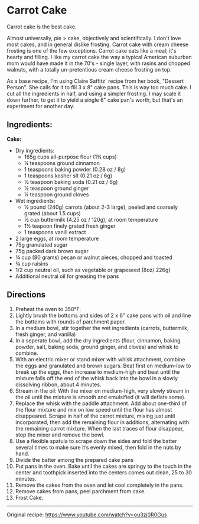 # Carrot Cake
Carrot cake is the best cake. 

Almost universally, pie > cake, objectively and scientifically. I don't love most cakes, and in general dislike frosting. Carrot cake with cream cheese frosting is one of the few exceptions. Carrot cake eats like a meal; it's hearty and filling. I like my carrot cake the way a typical American suburban mom would have made it in the 70's - single layer, with rasins and chopped walnuts, with a totally un-pretentious cream cheese frosting on top. 

As a base recipe, I'm using Claire Saffitz' recipe from her book, "Dessert Person". She calls for it to fill 3 x 8" cake pans. This is way too much cake. I cut all the ingredients in half, and using a simpler frosting. I may scale it down further, to get it to yield a single 6" cake pan's worth, but that's an experiment for another day. 

## Ingredients:
**Cake:**
* Dry ingredients:
    * 165g cups all-purpose flour (1¾ cups)
    * ¼ teaspoons ground cinnamon
    * 1 teaspoons baking powder (0.28 oz / 8g)
    * 1 teaspoons kosher slt (0.21 oz / 6g)
    * ½ teaspoon baking soda (0.21 oz / 6g)
    * ½ teaspoon ground ginger
    * ¼ teaspoon ground cloves
* Wet ingredients:
    * ½ pound (240g) carrots (about 2-3 large), peeled and coarsely grated (about 1.5 cups)
    * ½ cup buttermilk (4.25 oz / 120g), at room temperature
    * 1½  teapoon finely grated fresh ginger
    * 1 teaspoons vanill extract
* 2 large eggs, at room temperature
* 75g granulated sugar
* 75g packed dark brown sugar
* ¾ cup (80 grams) pecan or walnut pieces, chopped and toasted
* ¾ cup raisins
* 1/2 cup neutral oil, such as vegetable or grapeseed (8oz/ 226g)
* Additional neutral oil for greasing the pans

## Directions
1.  Preheat the oven to 350°F. 
2.  Lightly brush the bottoms and sides of 2 x 6" cake pans with oil and line the bottoms with rounds of parchment paper.
3.  In a medium bowl, stir together the wet ingredients (carrots, buttermilk, fresh ginger, and vanilla)
5.  In a seperate bowl, add the dry ingredients (flour, cinnamon, baking powder, salt, baking soda, ground ginger, and cloves) and whisk to combine. 
6.  With an electric mixer or stand mixer with whisk attachment, combine the eggs and granulated and brown sugars. Beat first on medium-low to break up the eggs, then increase to medium-high and beat until the mixture falls off the end of the whisk back into the bowl in a slowly dissolving ribbon, about 4 minutes.
7.  Stream in the oil: With the mixer on medium-high, very slowly stream in the oil until the mixture is smooth and emulsified (it will deflate some).
8.  Replace the whisk with the paddle attachment. Add about one-third of the flour mixture and mix on low speed until the flour has almost disappeared. Scrape in half of the carrot mixture, mixing just until incorporated, then add the remaining flour in additions, alternating with the remaining carrot mixture. When the last traces of flour disappear, stop the mixer and remove the bowl. 
9.  Use a flexible spatula to scrape down the sides and fold the batter several times to make sure it’s evenly mixed, then fold in the nuts by hand.
10.  Divide the batter among the prepared cake pans 
11.  Put pans in the oven. Bake until the cakes are springy to the touch in the center and toothpick inserted into the centers comes out clean, 25 to 30 minutes.
12. Remove the cakes from the oven and let cool completely in the pans. 
13. Remove cakes from pans, peel parchment from cake.
14. Frost Cake.

* * *

Original recipe: <https://www.youtube.com/watch?v=ou3zj0R0Gus>
